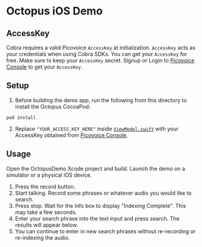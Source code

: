 # Octopus iOS Demo

## AccessKey

Cobra requires a valid Picovoice `AccessKey` at initialization. `AccessKey` acts as your credentials when using Cobra SDKs.
You can get your `AccessKey` for free. Make sure to keep your `AccessKey` secret. 
Signup or Login to [Picovoice Console](https://console.picovoice.ai/) to get your `AccessKey`.

## Setup

1. Before building the demo app, run the following from this directory to install the Octopus CocoaPod:
```console
pod install
```
2. Replace `"YOUR_ACCESS_KEY_HERE"` inside [`ViewModel.swift`](/demo/ios/OctopusDemo/OctopusDemo/ViewModel.swift) with
your AccessKey obtained from [Picovoice Console](https://picovoice.ai/console/).

## Usage
Open the OctopusDemo Xcode project and build. Launch the demo on a simulator or a physical iOS device.

1. Press the record button.
2. Start talking. Record some phrases or whatever audio you would like to search.
3. Press stop. Wait for the info box to display "Indexing Complete". This may take a few seconds.
4. Enter your search phrase into the text input and press search. The results will appear below.
5. You can continue to enter in new search phrases without re-recording or re-indexing the audio.
